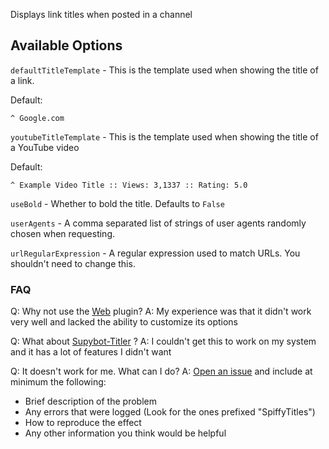 Displays link titles when posted in a channel

## Available Options ##

`defaultTitleTemplate` - This is the template used when showing the title of a link. 

Default:

    ^ Google.com

`youtubeTitleTemplate` - This is the template used when showing the title of a YouTube video

Default:

    ^ Example Video Title :: Views: 3,1337 :: Rating: 5.0

`useBold` - Whether to bold the title. Defaults to `False`

`userAgents` - A comma separated list of strings of user agents randomly chosen when requesting. 

`urlRegularExpression` - A regular expression used to match URLs. You shouldn't need to change this.

### FAQ ###

Q: Why not use the [Web](https://github.com/ProgVal/Limnoria/tree/master/plugins/Web) plugin?
A: My experience was that it didn't work very well and lacked the ability to customize its options

Q: What about [Supybot-Titler](https://github.com/reticulatingspline/Supybot-Titler) ?
A: I couldn't get this to work on my system and it has a lot of features I didn't want

Q: It doesn't work for me. What can I do?
A: [Open an issue](https://github.com/prgmrbill/limnoria-plugins/issues/new) and include at minimum the following:

- Brief description of the problem
- Any errors that were logged (Look for the ones prefixed "SpiffyTitles")
- How to reproduce the effect
- Any other information you think would be helpful
